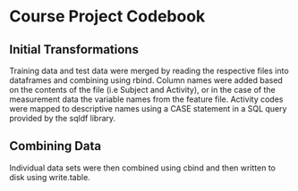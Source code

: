 Course Project Codebook
===============
Initial Transformations
------------------------
Training data and test data were merged by reading the respective files into dataframes and combining using rbind.
Column names were added based on the contents of the file (i.e Subject and Activity), or in the case of the measurement data the variable names from the feature file.
Activity codes were mapped to descriptive names using a CASE statement in a SQL query provided by the sqldf library.

Combining Data
-------------------
Individual data sets were then combined using cbind and then written to disk using write.table.
